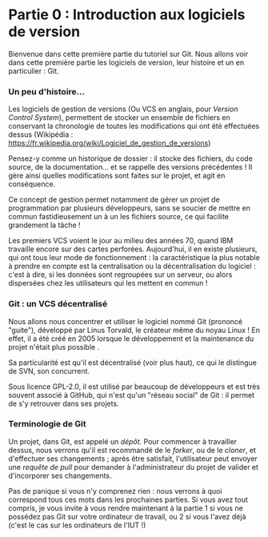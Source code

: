 # Partie 0 : Introduction aux logiciels de version
Bienvenue dans cette première partie du tutoriel sur Git. Nous allons voir dans cette première
partie les logiciels de version, leur histoire et un en particulier : Git.

### Un peu d'histoire...
Les logiciels de gestion de versions (Ou VCS en anglais, pour _Version Control System_), permettent
de stocker un ensemble de fichiers en conservant la chronologie de toutes les modifications qui 
ont été effectuées dessus (Wikipédia : https://fr.wikipedia.org/wiki/Logiciel_de_gestion_de_versions)

Pensez-y comme un historique de dossier : il stocke des fichiers, du code source, de la documentation...
et se rappelle des versions précédentes ! Il gère ainsi quelles modifications sont faites sur le projet,
et agit en conséquence.

Ce concept de gestion permet notamment de gérer un projet de programmation par plusieurs développeurs,
sans se soucier de mettre en commun fastidieusement un à un les fichiers source, ce qui facilite grandement
la tâche !

Les premiers VCS voient le jour au milieu des années 70, quand IBM travaille encore sur des cartes perforées.
Aujourd'hui, il en existe plusieurs, qui ont tous leur mode de fonctionnement : la caractéristique la
plus notable à prendre en compte est la centralisation ou la décentralisation du logiciel : c'est à dire,
si les données sont regroupées sur un serveur, ou alors dispersées chez les utilisateurs qui les 
mettent en commun !

### Git : un VCS décentralisé
Nous allons nous concentrer et utiliser le logiciel nommé Git (prononcé "guite"), développé par
Linus Torvald, le créateur même du noyau Linux ! En effet, il a été créé en 2005 lorsque le développement
et la maintenance du projet n'était plus possible .

Sa particularité est qu'il est décentralisé (voir plus haut), ce qui le distingue de SVN, son concurrent.

Sous licence GPL-2.0, il est utilisé par beaucoup de développeurs et est très souvent associé à
GitHub, qui n'est qu'un "réseau social" de Git : il permet de s'y retrouver dans ses
projets.

### Terminologie de Git
Un projet, dans Git, est appelé un _dépôt_. Pour commencer à travailler dessus, nous verrons
qu'il est recommandé de le _forker_, ou de le _cloner_, et d'effectuer ses changements ; 
après être satisfait, l'utilisateur peut envoyer une _requête de pull_ pour demander
à l'administrateur du projet de valider et d'incorporer ses changements.

Pas de panique si vous n'y comprenez rien : nous verrons à quoi correspond tous ces
mots dans les prochaines parties. Si vous avez tout compris, je vous invite à vous
rendre maintenant à la partie 1 si vous ne possédez pas Git sur votre ordinateur de
travail, ou 2 si vous l'avez déjà (c'est le cas sur les ordinateurs de l'IUT !)